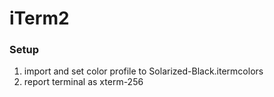 iTerm2
======

### Setup
1. import and set color profile to Solarized-Black.itermcolors
2. report terminal as xterm-256
